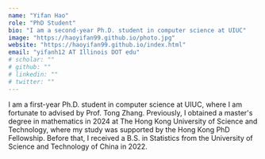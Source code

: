 ```yaml
---
name: "Yifan Hao"
role: "PhD Student"
bio: "I am a second-year Ph.D. student in computer science at UIUC"
image: "https://haoyifan99.github.io/photo.jpg"
website: "https://haoyifan99.github.io/index.html"
email: "yifanh12 AT Illinois DOT edu"
# scholar: ""
# github: ""
# linkedin: ""
# twitter: ""
---
```


I am a first-year Ph.D. student in computer science at UIUC, where I am fortunate to advised by Prof. Tong Zhang. Previously, I obtained a master's degree in mathematics in 2024 at The Hong Kong University of Science and Technology, where my study was supported by the Hong Kong PhD Fellowship. Before that, I received a B.S. in Statistics from the University of Science and Technology of China in 2022.